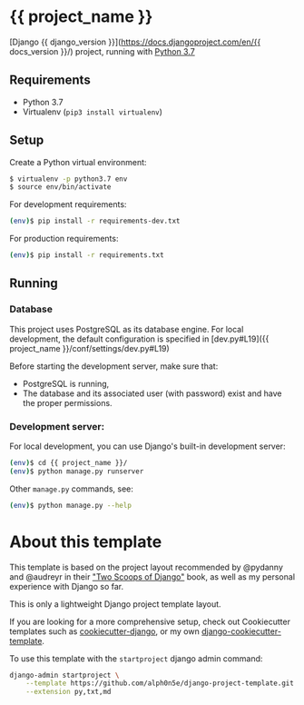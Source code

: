 # {{ project_name }}

[Django {{ django_version }}](https://docs.djangoproject.com/en/{{ docs_version }}/) project, running with [Python 3.7](https://docs.python.org/3/)

## Requirements
- Python 3.7
- Virtualenv (`pip3 install virtualenv`)

## Setup
Create a Python virtual environment:
```bash
$ virtualenv -p python3.7 env
$ source env/bin/activate
```

For development requirements:
```bash
(env)$ pip install -r requirements-dev.txt
```

For production requirements:
```bash
(env)$ pip install -r requirements.txt
```

## Running
### Database
This project uses PostgreSQL as its database engine.
For local development, the default configuration is specified in [dev.py#L19]({{ project_name }}/conf/settings/dev.py#L19)

Before starting the development server, make sure that:
- PostgreSQL is running,
- The database and its associated user (with password) exist and have the proper permissions.

### Development server:
For local development, you can use Django's built-in development server:
```bash
(env)$ cd {{ project_name }}/
(env)$ python manage.py runserver
```

Other `manage.py` commands, see:
```bash
(env)$ python manage.py --help
```

# About this template
This template is based on the project layout recommended by @pydanny and @audreyr in their ["Two Scoops of Django"](https://www.twoscoopspress.com/collections/everything/products/two-scoops-of-django-1-11) book, 
as well as my personal experience with Django so far.

This is only a lightweight Django project template layout. 

If you are looking for a more comprehensive setup, check out Cookiecutter templates such as [cookiecutter-django](https://github.com/pydanny/cookiecutter-django), or my own [django-cookiecutter-template](https://github.com/alph0n5e/django-cookiecutter-template). 

To use this template with the `startproject` django admin command:
```bash
django-admin startproject \
    --template https://github.com/alph0n5e/django-project-template.git \
    --extension py,txt,md
```
